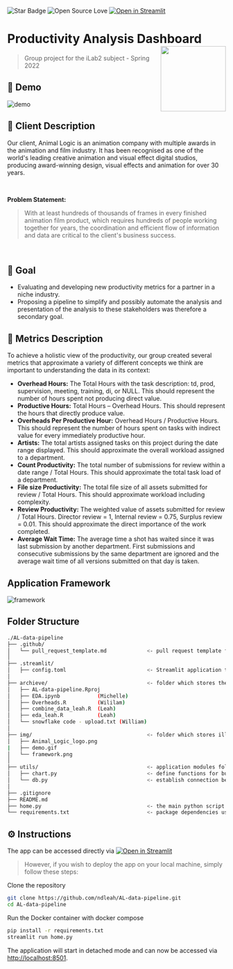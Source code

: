 ![Star Badge](https://img.shields.io/static/v1?label=%F0%9F%8C%9F&message=If%20Useful&style=style=flat&color=BC4E99)
![Open Source Love](https://badges.frapsoft.com/os/v1/open-source.svg?v=103)
[![Open in Streamlit](https://static.streamlit.io/badges/streamlit_badge_black_white.svg)](https://ndleah-al-data-pipeline-home-vzc1tq.streamlitapp.com)

# Productivity Analysis Dashboard <img src="http://pixelartmaker-data-78746291193.nyc3.digitaloceanspaces.com/image/96a034beedb086d.png" align="right" width="150" />

> Group project for the iLab2 subject - Spring 2022

## 🎥 Demo
![demo](img/demo.gif)

## 👤 Client Description

Our client, Animal Logic is an animation company with multiple awards in the animation and film industry. It has been recognised as one of the world's leading creative animation and visual effect digital studios, producing award-winning design, visual effects and animation for over 30 years.

 <br>

**Problem Statement:**
> With at least hundreds of thousands of frames in every finished animation film product, which requires hundreds of people working together for years, the coordination and efficient flow of information and data are critical to the client's business success.
</br>

## 🎯 Goal 
* Evaluating and developing new productivity metrics for a partner in a niche industry. 
* Proposing a pipeline to simplify and possibly automate the analysis and presentation of the analysis to these stakeholders was therefore a secondary goal. 

## 📝 Metrics Description

To achieve a holistic view of the productivity, our group created several metrics that approximate a variety of different concepts we think are important to understanding the data in its context: 
* **Overhead Hours:** The Total Hours with the task description: td, prod, supervision, meeting, training, di, or NULL. This should represent the number of hours spent not producing direct value. 
* **Productive Hours:** Total Hours – Overhead Hours. This should represent the hours that directly produce value. 
* **Overheads Per Productive Hour:** Overhead Hours / Productive Hours. This should represent the number of hours spent on tasks with indirect value for every immediately productive hour. 
* **Artists:** The total artists assigned tasks on this project during the date range displayed. This should approximate the overall workload assigned to a department. 
* **Count Productivity:** The total number of submissions for review within a date range / Total Hours. This should approximate the total task load of a department. 
* **File size Productivity:** The total file size of all assets submitted for review / Total Hours. This should approximate workload including complexity. 
* **Review Productivity:** The weighted value of assets submitted for review / Total Hours. Director review = 1, Internal review = 0.75, Surplus review = 0.01. This should approximate the direct importance of the work completed. 
* **Average Wait Time:** The average time a shot has waited since it was last submission by another department. First submissions and consecutive submissions by the same department are ignored and the average wait time of all versions submitted on that day is taken. 

## Application Framework

![framework](img/framework.png)


## Folder Structure

```bash
./AL-data-pipeline
├── .github/
│   └── pull_request_template.md             <- pull request template for team  collaboration
│
├── .streamlit/
│   ├── config.toml                          <- Streamlit application theme configuration file
│
├── archieve/                                <- folder which stores the old working files of our team
│   ├── AL-data-pipeline.Rproj
│   ├── EDA.ipynb            (Michelle)      
│   ├── Overheads.R          (Wililam)
│   ├── combine_data_leah.R  (Leah)          
│   ├── eda_leah.R           (Leah)
│   └── snowflake code - upload.txt (William)
│
├── img/                                     <- folder which stores illustration for this GH project
│   ├── Animal_Logic_logo.png
|   ├── demo.gif
│   └── framework.png
│
├── utils/                                   <- application modules folder
│   ├── chart.py                             <- define functions for building application charts modules folder
│   └── db.py                                <- establish connection between Snowflake and Streamlit for data extraction
│
├── .gitignore
├── README.md
├── home.py                                  <- the main python script to run the Streamlit application
└── requirements.txt                         <- package dependencies used for this application
```

## ⚙️ Instructions

The app can be accessed directly via [![Open in Streamlit](https://static.streamlit.io/badges/streamlit_badge_black_white.svg)](https://ndleah-al-data-pipeline-home-vzc1tq.streamlitapp.com)

> However, if you wish to deploy the app on your local machine, simply follow these steps:

Clone the repository

```bash
git clone https://github.com/ndleah/AL-data-pipeline.git
cd AL-data-pipeline
```

Run the Docker container with docker compose

```bash
pip install -r requirements.txt 
streamlit run home.py
```

The application will start in detached mode and can now be accessed via [http://localhost:8501](http://localhost:8501). 




